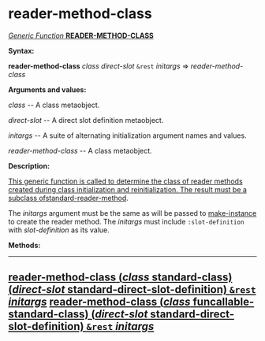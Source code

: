 reader-method-class
===================

[*Generic Function* **READER-METHOD-CLASS**]()

**Syntax:**

**reader-method-class** *class* *direct-slot* `&rest` *initargs* => *reader-method-class*

**Arguments and values:**

*class* -- A class metaobject.

*direct-slot* -- A direct slot definition metaobject.

*initargs* -- A suite of alternating initialization argument names and values.

*reader-method-class* -- A class metaobject.

**Description:**

[This generic function is called to determine the class of reader methods created during class initialization and reinitialization. The result must be a subclass of]()[standard-reader-method](class-standard-reader-method.md).

The *initargs* argument must be the same as will be passed to [make-instance](make-instance.md) to create the reader method. The *initargs* must include `:slot-definition` with *slot-definition* as its value.

**Methods:**

  ----------------------------------------------------------------------------------------------------------------------------------------------------------------------------------------------------------------------
  [**reader-method-class** (*class* standard-class) (*direct-slot* standard-direct-slot-definition) `&rest` *initargs*](reader-method-class-standard-class-standard-direct-slot-definition.md)
  [**reader-method-class** (*class* funcallable-standard-class) (*direct-slot* standard-direct-slot-definition) `&rest` *initargs*](reader-method-class-funcallable-standard-class-standard-direct-slot-definition.md)
  ----------------------------------------------------------------------------------------------------------------------------------------------------------------------------------------------------------------------


